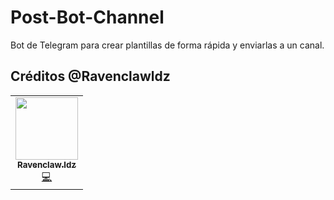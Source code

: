 # Post-Bot-Channel

Bot de Telegram para crear plantillas de forma rápida y enviarlas a un canal.

## Créditos @Ravenclawldz

<table>
  <tr>
    <td align="center"><a href="http://showwcase.com/ravenclawldz"><img src="https://avatars.githubusercontent.com/u/68219934?v=4" width="100px;" alt=""/><br /><sub><b>Ravenclaw.ldz</b></sub></a><br /><a href="https://github.com/KeimaSenpai/Post-Bot-Channel/commits?author=ravenclawldz" title="Code">💻</a></td>
  </tr>
</table>

